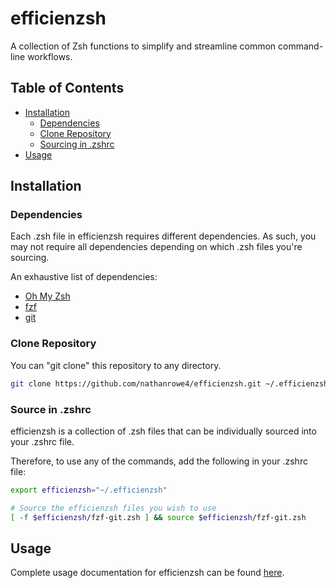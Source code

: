 # efficienzsh

A collection of Zsh functions to simplify and streamline common command-line
workflows.

## Table of Contents

- [Installation](#installation)
  - [Dependencies](#dependencies)
  - [Clone Repository](#clone-repository)
  - [Sourcing in .zshrc](#source-in-zshrc)
- [Usage](#usage)

## Installation

### Dependencies

Each .zsh file in efficienzsh requires different dependencies. As such, you may
not require all dependencies depending on which .zsh files you're sourcing.

An exhaustive list of dependencies:
- [Oh My Zsh](https://ohmyz.sh/)
- [fzf](https://github.com/junegunn/fzf)
- [git](https://git-scm.com/)

### Clone Repository

You can "git clone" this repository to any directory.

```sh
git clone https://github.com/nathanrowe4/efficienzsh.git ~/.efficienzsh
```

### Source in .zshrc

efficienzsh is a collection of .zsh files that can be individually sourced into
your .zshrc file.

Therefore, to use any of the commands, add the following in your .zshrc file:
```zsh
export efficienzsh="~/.efficienzsh"

# Source the efficienzsh files you wish to use
[ -f $efficienzsh/fzf-git.zsh ] && source $efficienzsh/fzf-git.zsh
```

## Usage

Complete usage documentation for efficienzsh can be found
[here](https://nathanrowe4.github.io/efficienzsh).
